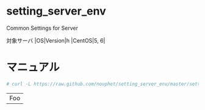 setting_server_env
==================

Common Settings for Server

対象サーバ
|OS|Version|h
|CentOS|5, 6|

マニュアル
==================

```bash
# curl -L https://raw.github.com/nouphet/setting_server_env/master/setting_server_env.sh | bash
```
<table>
    <tr>
        <td>Foo</td>
    </tr>
</table>